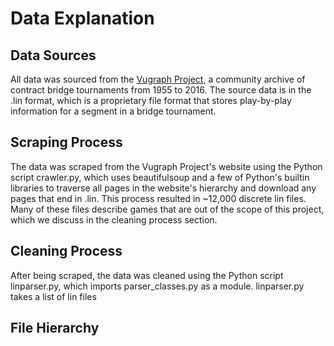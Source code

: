 
# Data Explanation

## Data Sources

All data was sourced from the [Vugraph Project](http://www.sarantakos.com/bridge/vugraph/), a community archive of contract bridge tournaments from 1955 to 2016.
The source data is in the .lin format, which is a proprietary file format that stores play-by-play information for a segment in a bridge tournament.

## Scraping Process

The data was scraped from the Vugraph Project's website using the Python script crawler.py, which uses beautifulsoup and a few of Python's builtin libraries to 
traverse all pages in the website's hierarchy and download any pages that end in .lin. This process resulted in ~12,000 discrete lin files. Many of these files
describe games that are out of the scope of this project, which we discuss in the cleaning process section.

## Cleaning Process

After being scraped, the data was cleaned using the Python script linparser.py, which imports parser_classes.py as a module. linparser.py takes a list of lin
files 

## File Hierarchy